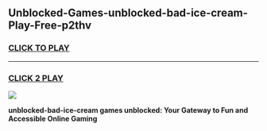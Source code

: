 
## Unblocked-Games-unblocked-bad-ice-cream-Play-Free-p2thv
<h3>
<a href="https://premium76.site?title=unblocked-bad-ice-cream&ref=20M">CLICK TO PLAY</a></h3>
<hr>

<h3>
<a href="https://premium76.site?title=unblocked-bad-ice-cream&ref=20M">CLICK 2 PLAY</a>
  
</h3>

<a href="https://premium76.site?title=unblocked-bad-ice-cream&ref=19M"><img src="https://clearcache.store/games.png"></a>


**unblocked-bad-ice-cream games unblocked: Your Gateway to Fun and Accessible Online Gaming**
